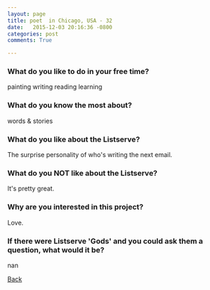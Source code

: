 ```yaml
---
layout: page
title: poet  in Chicago, USA - 32
date:   2015-12-03 20:16:36 -0800
categories: post
comments: True

---
```


### What do you like to do in your free time?
<p>painting
writing 
reading
learning </p>

### What do you know the most about?
<p>
words & stories </p>

### What do you like about the Listserve?
<p>
The surprise personality of who's writing the next email. 
</p>

### What do you NOT like about the Listserve?
<p>
It's pretty great. </p>

### Why are you interested in this project?
<p>
Love.</p>

### If there were Listserve 'Gods' and you could ask them a question, what would it be?
<p>nan</p>

[Back][1]

[1]: /home/responders/all